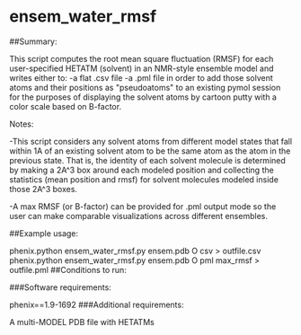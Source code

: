 # ensem_water_rmsf

##Summary:

This script computes the root mean square fluctuation (RMSF) for each user-specified HETATM (solvent) in an NMR-style ensemble model and writes either to:
        -a flat .csv file
        -a .pml file in order to add those solvent atoms and their positions as "pseudoatoms" to an existing pymol session for the purposes of displaying the solvent atoms by cartoon putty with a color scale based on B-factor. 

Notes:

 -This script considers any solvent atoms from different model states that fall within 1A of an existing solvent atom to be the same atom as the atom in the previous state. That is, the identity of each solvent molecule is determined by making a 2A^3 box around each modeled position and collecting the statistics (mean position and rmsf) for solvent molecules modeled inside those 2A^3 boxes. 
 
 -A max RMSF (or B-factor) can be provided for .pml output mode so the user can make comparable visualizations across different ensembles.

##Example usage:

phenix.python ensem_water_rmsf.py ensem.pdb O csv > outfile.csv
phenix.python ensem_water_rmsf.py ensem.pdb O pml max_rmsf > outfile.pml
##Conditions to run:

###Software requirements:

phenix==1.9-1692
###Additional requirements:

A multi-MODEL PDB file with HETATMs
